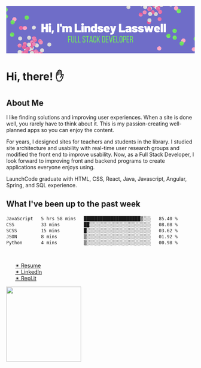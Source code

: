 [![Lindsey's GitHub Banner](./README-image.png)](http://lindseylasswell.com)

# Hi, there! &#9995;

## About Me
I like finding solutions and improving user experiences. When a site is done well, you rarely have to think about it. This is my passion-creating well-planned apps so you can enjoy the content.

For years, I designed sites for teachers and students in the library. I studied site architecture and usability with real-time user research groups and modified the front end to improve usability. Now, as a Full Stack Developer, I look forward to improving front and backend programs to create applications everyone enjoys using. 

LaunchCode graduate with HTML, CSS, React, Java, Javascript, Angular, Spring, and SQL experience. 
<br>

## What I've been up to the past week
<!--START_SECTION:waka-->
```text
JavaScript   5 hrs 58 mins   █████████████████████▒░░░   85.40 % 
CSS          33 mins         ██░░░░░░░░░░░░░░░░░░░░░░░   08.08 % 
SCSS         15 mins         █░░░░░░░░░░░░░░░░░░░░░░░░   03.62 % 
JSON         8 mins          ▒░░░░░░░░░░░░░░░░░░░░░░░░   01.92 % 
Python       4 mins          ▒░░░░░░░░░░░░░░░░░░░░░░░░   00.98 % 
```
<!--END_SECTION:waka-->
<br>
   <ul>
      <a href="https://docs.google.com/document/d/1EZRaRhToQ2cdHuT53qrAlrjwHFEnu315GehuxDlN-0Y/edit?usp=sharing">&#10036; Resume</a> <br>
      <a href="https://www.linkedin.com/in/llasswell/">&#10036; LinkedIn</a> <br>
      <a href="https://replit.com/@handfulofkeyz/">&#10036; Repl.it</a> <br>
    </ul>

<img align="center" width="200" height="200" src="https://media.giphy.com/media/13HBDT4QSTpveU/giphy.gif">


  </body>
</html>
